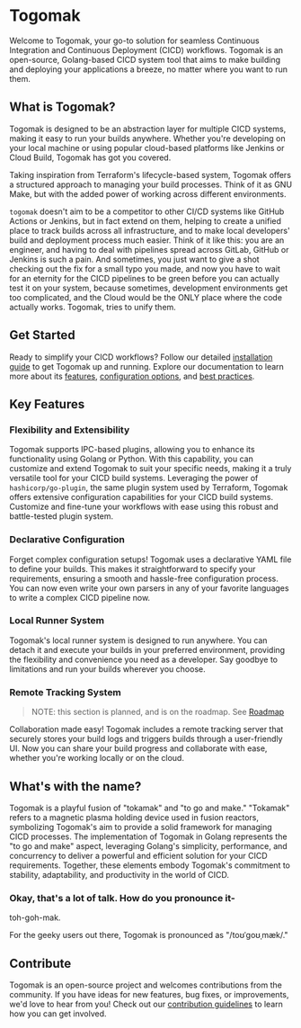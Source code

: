 # Togomak

Welcome to Togomak, your go-to solution for seamless Continuous Integration and Continuous Deployment (CICD) workflows. Togomak is an open-source, Golang-based CICD system tool that aims to make building and deploying your applications a breeze, no matter where you want to run them.

## What is Togomak?
Togomak is designed to be an abstraction layer for multiple CICD systems, making it easy to run your builds anywhere. Whether you're developing on your local machine or using popular cloud-based platforms like Jenkins or Cloud Build, Togomak has got you covered.

Taking inspiration from Terraform's lifecycle-based system, Togomak offers a structured approach to managing your build processes. Think of it as GNU Make, but with the added power of working across different environments.

`togomak` doesn't aim to be a competitor to other CI/CD systems like GitHub Actions or Jenkins, but in fact extend on them, helping to create a unified place to track builds across all infrastructure, and to make local developers' build and deployment process much easier. Think of it like this: you are an engineer, and having to deal with pipelines spread across GitLab, GitHub or Jenkins is such a pain. And sometimes, you just want to give a shot checking out the fix for a small typo you made, and now you have to wait for an eternity for the CICD pipelines to be green before you can actually test it on your system, because sometimes, development environments get too complicated, and the Cloud would be the ONLY place where the code actually works. Togomak, tries to unify them.


## Get Started 
Ready to simplify your CICD workflows? Follow our detailed [installation guide](./installation.md) to get Togomak up and running. Explore our documentation to learn more about its [features](./features.md), [configuration options](./configuration.md), and [best practices](./best-practices.md).


## Key Features
### Flexibility and Extensibility 
Togomak supports IPC-based plugins, allowing you to enhance its functionality using Golang or Python. With this capability, you can customize and extend Togomak to suit your specific needs, making it a truly versatile tool for your CICD build systems. Leveraging the power of `hashicorp/go-plugin`, the same plugin system used by Terraform, Togomak offers extensive configuration capabilities for your CICD build systems. Customize and fine-tune your workflows with ease using this robust and battle-tested plugin system.


### Declarative Configuration 
Forget complex configuration setups! Togomak uses a declarative YAML file to define your builds. This makes it straightforward to specify your requirements, ensuring a smooth and hassle-free configuration process. You can now even write your own parsers in any of your favorite languages to write a complex CICD pipeline now. 

### Local Runner System 
Togomak's local runner system is designed to run anywhere. You can detach it and execute your builds in your preferred environment, providing the flexibility and convenience you need as a developer. Say goodbye to limitations and run your builds wherever you choose.

### Remote Tracking System 

> NOTE: this section is planned, and is on the roadmap. See [Roadmap](./roadmap.md)

Collaboration made easy! Togomak includes a remote tracking server that securely stores your build logs and triggers builds through a user-friendly UI. Now you can share your build progress and collaborate with ease, whether you're working locally or on the cloud.

## What's with the name? 
Togomak is a playful fusion of "tokamak" and "to go and make." "Tokamak" refers to a magnetic plasma holding device used in fusion reactors, symbolizing Togomak's aim to provide a solid framework for managing CICD processes. The implementation of Togomak in Golang represents the "to go and make" aspect, leveraging Golang's simplicity, performance, and concurrency to deliver a powerful and efficient solution for your CICD requirements. Together, these elements embody Togomak's commitment to stability, adaptability, and productivity in the world of CICD.

### Okay, that's a lot of talk. How do you pronounce it-
toh-goh-mak. 

For the geeky users out there, Togomak is pronounced as "/toʊˈɡoʊˌmæk/."

## Contribute
Togomak is an open-source project and welcomes contributions from the community. If you have ideas for new features, bug fixes, or improvements, we'd love to hear from you! Check out our [contribution guidelines](./contributing.md) to learn how you can get involved.



